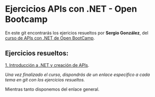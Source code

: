 # Ejercicios APIs con .NET - Open Bootcamp

En este git encontrarás los ejericios resueltos por **Sergio González**, del [curso de APIs con .NET de Open BootCamp](https://campus.open-bootcamp.com/cursos/78).

## Ejercicios resueltos:

[1. Introducción a .NET y creación de APIs](https://github.com/seder111/ob-APIs.NET-training).


_Una vez finalizado el curso, dispondrás de un enlace especifico a cada tema en git con los ejercicios resueltos._

Mientras tanto disponemos del enlace general.
